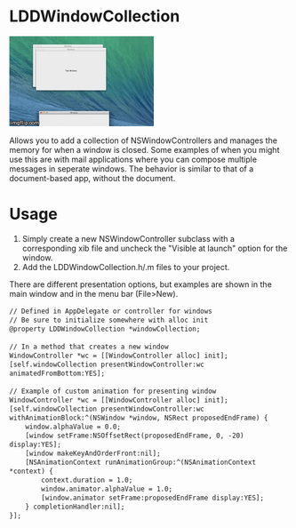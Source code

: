 LDDWindowCollection
===================
![](https://github.com/lucasderraugh/LDDWindowCollection/blob/master/WindowGIF.gif)

Allows you to add a collection of NSWindowControllers and manages the memory for when a window is closed. Some examples of when you might use this are with mail applications where you can compose multiple messages in seperate windows. The behavior is similar to that of a document-based app, without the document.

Usage
=====
1. Simply create a new NSWindowController subclass with a corresponding xib file and uncheck the "Visible at launch" option for the window.
2. Add the LDDWindowCollection.h/.m files to your project.

There are different presentation options, but examples are shown in the main window and in the menu bar (File>New).

```
// Defined in AppDelegate or controller for windows
// Be sure to initialize somewhere with alloc init
@property LDDWindowCollection *windowCollection;

// In a method that creates a new window
WindowController *wc = [[WindowController alloc] init];
[self.windowCollection presentWindowController:wc animatedFromBottom:YES];

// Example of custom animation for presenting window
WindowController *wc = [[WindowController alloc] init];
[self.windowCollection presentWindowController:wc withAnimationBlock:^(NSWindow *window, NSRect proposedEndFrame) {
    window.alphaValue = 0.0;
    [window setFrame:NSOffsetRect(proposedEndFrame, 0, -20) display:YES];
    [window makeKeyAndOrderFront:nil];
    [NSAnimationContext runAnimationGroup:^(NSAnimationContext *context) {
        context.duration = 1.0;
        window.animator.alphaValue = 1.0;
        [window.animator setFrame:proposedEndFrame display:YES];
    } completionHandler:nil];
}];
```
